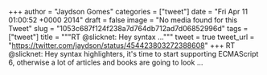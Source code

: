 
+++
author = "Jaydson Gomes"
categories = ["tweet"]
date = "Fri Apr 11 01:00:52 +0000 2014"
draft = false
image = "No media found for this Tweet"
slug = "1053c687f124f238a7d764db712ad7d06852996d"
tags = ["tweet"]
title = """RT @slicknet: Hey syntax ..."""
tweet = true
tweet_url = "https://twitter.com/jaydson/status/454423803272388608"
+++
RT @slicknet: Hey syntax highlighters, it's time to start supporting ECMAScript 6, otherwise a lot of articles and books are going to look …
